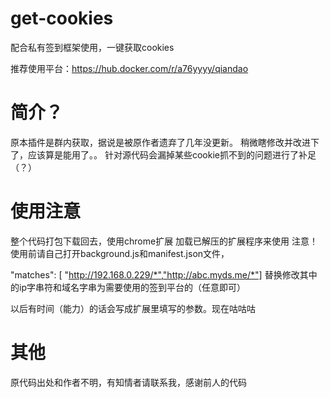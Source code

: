 # get-cookies
配合私有签到框架使用，一键获取cookies

推荐使用平台：https://hub.docker.com/r/a76yyyy/qiandao

# 简介？
原本插件是群内获取，据说是被原作者遗弃了几年没更新。
稍微瞎修改并改进下了，应该算是能用了。。
针对源代码会漏掉某些cookie抓不到的问题进行了补足（？）

# 使用注意
整个代码打包下载回去，使用chrome扩展 加载已解压的扩展程序来使用
注意！使用前请自己打开background.js和manifest.json文件，

 "matches": [ "http://192.168.0.229/*","http://abc.myds.me/*"]
替换修改其中的ip字串符和域名字串为需要使用的签到平台的（任意即可）

以后有时间（能力）的话会写成扩展里填写的参数。现在咕咕咕

# 其他
原代码出处和作者不明，有知情者请联系我，感谢前人的代码
